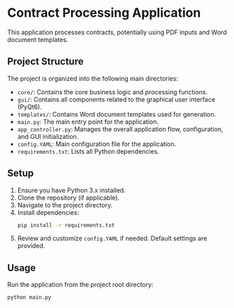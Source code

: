 # Contract Processing Application

This application processes contracts, potentially using PDF inputs and Word document templates.

## Project Structure
The project is organized into the following main directories:
- `core/`: Contains the core business logic and processing functions.
- `gui/`: Contains all components related to the graphical user interface (PyQt6).
- `templates/`: Contains Word document templates used for generation.
- `main.py`: The main entry point for the application.
- `app_controller.py`: Manages the overall application flow, configuration, and GUI initialization.
- `config.YAML`: Main configuration file for the application.
- `requirements.txt`: Lists all Python dependencies.

## Setup
1.  Ensure you have Python 3.x installed.
2.  Clone the repository (if applicable).
3.  Navigate to the project directory.
4.  Install dependencies:
    ```bash
    pip install -r requirements.txt
    ```
5.  Review and customize `config.YAML` if needed. Default settings are provided.

## Usage
Run the application from the project root directory:
```bash
python main.py
```
